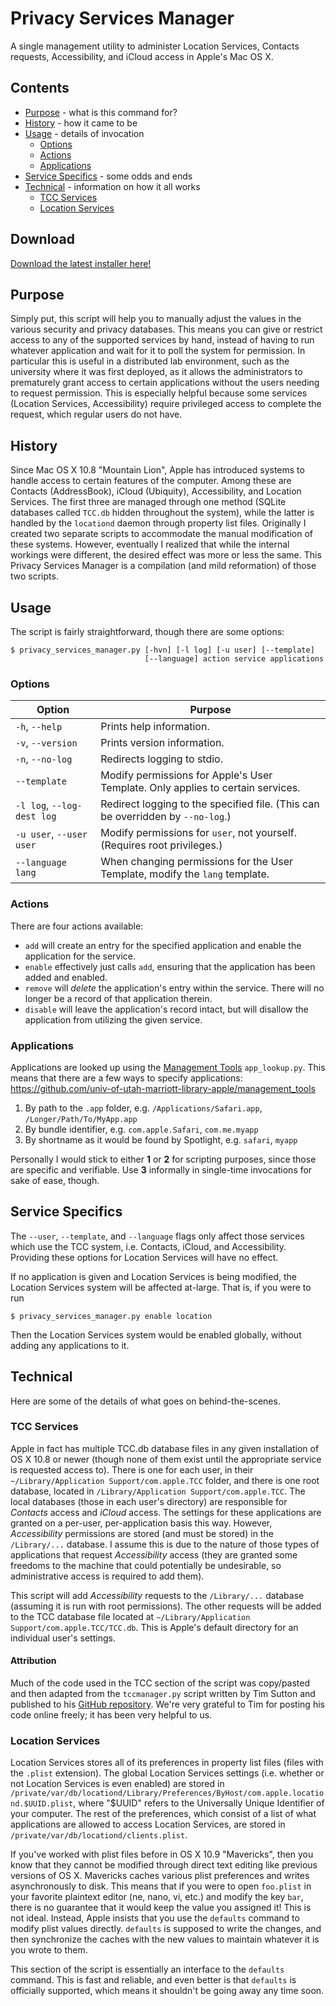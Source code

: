 Privacy Services Manager
========================

A single management utility to administer Location Services, Contacts requests, Accessibility, and iCloud access in Apple's Mac OS X.

## Contents

* [Purpose](#purpose) - what is this command for?
* [History](#history) - how it came to be
* [Usage](#usage) - details of invocation
  * [Options](#options)
  * [Actions](#actions)
  * [Applications](#applications)
* [Service Specifics](#service-specifics) - some odds and ends
* [Technical](#technical) - information on how it all works
  * [TCC Services](#tcc-services)
  * [Location Services](#location-services)

## Download

[Download the latest installer here!](../../releases/)

## Purpose

Simply put, this script will help you to manually adjust the values in the various security and privacy databases. This means you can give or restrict access to any of the supported services by hand, instead of having to run whatever application and wait for it to poll the system for permission. In particular this is useful in a distributed lab environment, such as the university where it was first deployed, as it allows the administrators to prematurely grant access to certain applications without the users needing to request permission. This is especially helpful because some services (Location Services, Accessibility) require privileged access to complete the request, which regular users do not have.

## History

Since Mac OS X 10.8 "Mountain Lion", Apple has introduced systems to handle access to certain features of the computer. Among these are Contacts (AddressBook), iCloud (Ubiquity), Accessibility, and Location Services. The first three are managed through one method (SQLite databases called `TCC.db` hidden throughout the system), while the latter is handled by the `locationd` daemon through property list files. Originally I created two separate scripts to accommodate the manual modification of these systems. However, eventually I realized that while the internal workings were different, the desired effect was more or less the same. This Privacy Services Manager is a compilation (and mild reformation) of those two scripts.

## Usage

The script is fairly straightforward, though there are some options:

```
$ privacy_services_manager.py [-hvn] [-l log] [-u user] [--template]
                              [--language] action service applications
```

### Options

| Option | Purpose |
|--------|---------|
| `-h`, `--help` | Prints help information. |
| `-v`, `--version` | Prints version information. |
| `-n`, `--no-log` | Redirects logging to stdio. |
| `--template` | Modify permissions for Apple's User Template. Only applies to certain services. |
| `-l log`, `--log-dest log` | Redirect logging to the specified file. (This can be overridden by `--no-log`.) |
| `-u user`, `--user user` | Modify permissions for `user`, not yourself. (Requires root privileges.) |
| `--language lang` | When changing permissions for the User Template, modify the `lang` template. |

### Actions

There are four actions available:

* `add` will create an entry for the specified application and enable the application for the service.
* `enable` effectively just calls `add`, ensuring that the application has been added and enabled.
* `remove` will *delete* the application's entry within the service. There will no longer be a record of that application therein.
* `disable` will leave the application's record intact, but will disallow the application from utilizing the given service.

### Applications

Applications are looked up using the [Management Tools](https://github.com/univ-of-utah-marriott-library-apple/management_tools) `app_lookup.py`. This means that there are a few ways to specify applications:
https://github.com/univ-of-utah-marriott-library-apple/management_tools

1. By path to the `.app` folder, e.g. `/Applications/Safari.app`, `/Longer/Path/To/MyApp.app`
2. By bundle identifier, e.g. `com.apple.Safari`, `com.me.myapp`
3. By shortname as it would be found by Spotlight, e.g. `safari`, `myapp`

Personally I would stick to either **1** or **2** for scripting purposes, since those are specific and verifiable. Use **3** informally in single-time invocations for sake of ease, though.

## Service Specifics

The `--user`, `--template`, and `--language` flags only affect those services which use the TCC system, i.e. Contacts, iCloud, and Accessibility. Providing these options for Location Services will have no effect.

If no application is given and Location Services is being modified, the Location Services system will be affected at-large. That is, if you were to run

```
$ privacy_services_manager.py enable location
```

Then the Location Services system would be enabled globally, without adding any applications to it.

## Technical

Here are some of the details of what goes on behind-the-scenes.

### TCC Services

Apple in fact has multiple TCC.db database files in any given installation of OS X 10.8 or newer (though none of them exist until the appropriate service is requested access to).  There is one for each user, in their `~/Library/Application Support/com.apple.TCC` folder, and there is one root database, located in `/Library/Application Support/com.apple.TCC`.  The local databases (those in each user's directory) are responsible for *Contacts* access and *iCloud* access.  The settings for these applications are granted on a per-user, per-application basis this way.  However, *Accessibility* permissions are stored (and must be stored) in the `/Library/...` database.  I assume this is due to the nature of those types of applications that request *Accessibility* access (they are granted some freedoms to the machine that could potentially be undesirable, so administrative access is required to add them).

This script will add *Accessibility* requests to the `/Library/...` database (assuming it is run with root permissions).  The other requests will be added to the TCC database file located at `~/Library/Application Support/com.apple.TCC/TCC.db`.  This is Apple's default directory for an individual user's settings.

#### Attribution

Much of the code used in the TCC section of the script was copy/pasted and then adapted from the `tccmanager.py` script written by Tim Sutton and published to his [GitHub repository](http://github.com/timsutton/scripts/tree/master/tccmanager).  We're very grateful to Tim for posting his code online freely; it has been very helpful to us.

### Location Services

Location Services stores all of its preferences in property list files (files with the `.plist` extension).  The global Location Services settings (i.e. whether or not Location Services is even enabled) are stored in `/private/var/db/locationd/Library/Preferences/ByHost/com.apple.locationd.$UUID.plist`, where "$UUID" refers to the Universally Unique Identifier of your computer.  The rest of the preferences, which consist of a list of what applications are allowed to access Location Services, are stored in `/private/var/db/locationd/clients.plist`.

If you've worked with plist files before in OS X 10.9 "Mavericks", then you know that they cannot be modified through direct text editing like previous versions of OS X.  Mavericks caches various plist preferences and writes asynchronously to disk.  This means that if you were to open `foo.plist` in your favorite plaintext editor (ne, nano, vi, etc.) and modify the key `bar`, there is no guarantee that it would keep the value you assigned it!  This is not ideal.  Instead, Apple insists that you use the `defaults` command to modify plist values directly.  `defaults` is supposed to write the changes, and then synchronize the caches with the new values to maintain whatever it is you wrote to them.

This section of the script is essentially an interface to the `defaults` command.  This is fast and reliable, and even better is that `defaults` is officially supported, which means it shouldn't be going away any time soon.

